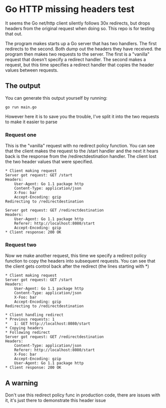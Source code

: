 # Go HTTP missing headers test

It seems the Go net/http client silently follows 30x redirects, but drops headers from the original request when doing so. This repo is for testing that out.

The program makes starts up a Go server that has two handlers. The first redirects to the second. Both dump out the headers they have received. the program then makes two requests to the server. The first is a "vanilla" request that doesn't specify a redirect handler. The second makes a request, but this time specifies a redirect handler that copies the header values between requests.

## The output

You can generate this output yourself by running:

    go run main.go

However here it is to save you the trouble, I've split it into the two requests to make it easier to parse

### Request one

This is the "vanilla" request with no redirect policy function. You can see that the client makes the request to the /start handler and the next it hears back is the response from the /redirectdestination handler. The client lost the two header values that were specified.

    * Client making request
    Server got request: GET /start
    Headers:
    	User-Agent: Go 1.1 package http
    	Content-Type: application/json
    	X-Foo: bar
    	Accept-Encoding: gzip
    Redirecting to /redirectdestination

    Server got request: GET /redirectdestination
    Headers:
    	User-Agent: Go 1.1 package http
    	Referer: http://localhost:8080/start
    	Accept-Encoding: gzip
    * Client response: 200 OK

### Request two

Now we make another request, this time we specify a redirect policy function to copy the headers into subsequent requests. You can see that the client gets control back after the redirect (the lines starting with *)

    * Client making request
    Server got request: GET /start
    Headers:
    	User-Agent: Go 1.1 package http
    	Content-Type: application/json
    	X-Foo: bar
    	Accept-Encoding: gzip
    Redirecting to /redirectdestination

    * Client handling redirect
    * Previous requests: 1
    * 	1: GET http://localhost:8080/start
    * Copying headers
    * Following redirect
    Server got request: GET /redirectdestination
    Headers:
    	Content-Type: application/json
    	Referer: http://localhost:8080/start
    	X-Foo: bar
    	Accept-Encoding: gzip
    	User-Agent: Go 1.1 package http
    * Client response: 200 OK

## A warning

Don't use this redirect policy func in production code, there are issues with it, it's just there to demonstrate this header issue
